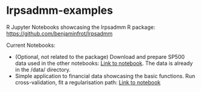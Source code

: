 # lrpsadmm-examples
R Jupyter Notebooks showcasing the lrpsadmm R package: https://github.com/benjaminfrot/lrpsadmm 

Current Notebooks:
  - (Optional, not related to the package) Download and prepare SP500 data used in the other notebooks: [Link to notebook](https://github.com/benjaminfrot/lrpsadmm-examples/blob/master/FetchingSP500Data.ipynb). The data is already in the /data/ directory.
  - Simple application to financial data showcasing the basic functions. Run cross-validation, fit a regularisation path: [Link to notebook](https://github.com/benjaminfrot/lrpsadmm-examples/blob/master/sp500_example.ipynb)
